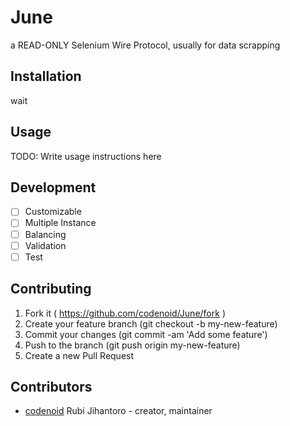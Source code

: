 # June

a READ-ONLY Selenium Wire Protocol, usually for data scrapping

## Installation

wait

## Usage

TODO: Write usage instructions here

## Development

- [ ] Customizable
- [ ] Multiple Instance
- [ ] Balancing
- [ ] Validation
- [ ] Test

## Contributing

1. Fork it ( https://github.com/codenoid/June/fork )
2. Create your feature branch (git checkout -b my-new-feature)
3. Commit your changes (git commit -am 'Add some feature')
4. Push to the branch (git push origin my-new-feature)
5. Create a new Pull Request

## Contributors

- [codenoid](https://github.com/codenoid) Rubi Jihantoro - creator, maintainer
